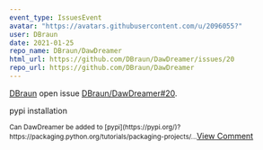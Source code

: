 ```yaml
---
event_type: IssuesEvent
avatar: "https://avatars.githubusercontent.com/u/2096055?"
user: DBraun
date: 2021-01-25
repo_name: DBraun/DawDreamer
html_url: https://github.com/DBraun/DawDreamer/issues/20
repo_url: https://github.com/DBraun/DawDreamer
---
```


<a href='https://github.com/DBraun' target='_blank'>DBraun</a> open issue <a href='https://github.com/DBraun/DawDreamer/issues/20' target='_blank'>DBraun/DawDreamer#20</a>.

<p>pypi installation</p><small>Can DawDreamer be added to [pypi](https://pypi.org/)? https://packaging.python.org/tutorials/packaging-projects/...</small><a href='https://github.com/DBraun/DawDreamer/issues/20' target='_blank'>View Comment</a>
